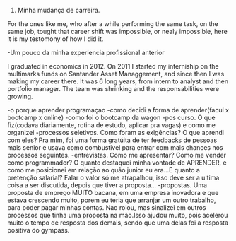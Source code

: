 1. Minha mudança de carreira.


For the ones like me, who after a while performing the same task, on the same job, tought that career shift was impossible, or nealy impossible, here it is my testomony of how I did it.

-Um pouco da minha experiencia profissional anterior

I graduated in economics in 2012. On 2011 I started my interniship on the multimarks funds on Santander Asset Managgement, and since then I was making my career there. It was 6 long years, from intern to analyst and then portfolio manager. The team was shrinking and the responsabilities were growing.

-o porque aprender programaçao
-como decidi a forma de aprender(facul x bootcamp x online)
-como foi o bootcamp da wagon
-pos curso. O que fiz(codava diariamente, rotina de estudo, aplicar pra vagas) e como me organizei
-processos seletivos. Como foram as exigências? O que aprendi com eles? Pra mim, foi uma forma gratúita de ter feedbacks de pessoas mais senior e usava como combustivel para entrar com mais chances nos processos seguintes.
-entrevistas. Como me apresentar? Como me vender como programmador? O quanto destaquei minha vontade de APRENDER, e como me posicionei em relação ao quão junior eu era...E quanto a pretenção salarial? Falar o valor só me atrapalhou, isso deve ser a ultima coisa a ser discutida, depois que tiver a proposta...
-propostas. Uma proposta de emprego MUITO bacana, em uma empresa inovadora e que estava crescendo muito, porem eu teria que arranjar um outro trabalho, para poder pagar minhas contas. Nao rolou, mas sinalizei em outros processos que tinha uma proposta na mão.Isso ajudou muito, pois acelerou muito o tempo de resposta dos demais, sendo que uma delas foi a resposta positiva do gympass.
